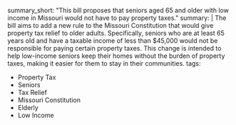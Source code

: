 summary_short: "This bill proposes that seniors aged 65 and older with low income in Missouri would not have to pay property taxes."
summary: |
  The bill aims to add a new rule to the Missouri Constitution that would give property tax relief to older adults. Specifically, seniors who are at least 65 years old and have a taxable income of less than $45,000 would not be responsible for paying certain property taxes. This change is intended to help low-income seniors keep their homes without the burden of property taxes, making it easier for them to stay in their communities.
tags:
  - Property Tax
  - Seniors
  - Tax Relief
  - Missouri Constitution
  - Elderly
  - Low Income
